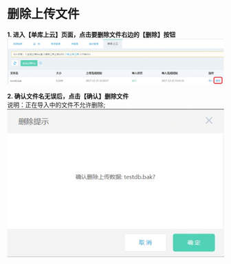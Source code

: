 # 删除上传文件
**1. 进入【单库上云】页面，点击要删除文件右边的【删除】按钮**
![删除上传1](../../../../../image/RDS/Delete-Import-1.png)

**2. 确认文件名无误后，点击【确认】删除文件**<br>
说明：正在导入中的文件不允许删除;
![删除上传2](../../../../../image/RDS/Delete-Import-2.png)
